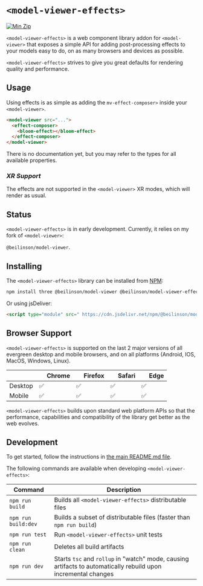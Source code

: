 # `<model-viewer-effects>`

 [![Min Zip](https://badgen.net/bundlephobia/minzip/@beilinson/model-viewer-effects)](https://bundlephobia.com/result?p=@beilinson/model-viewer-effects)

`<model-viewer-effects>` is a web component library addon for `<model-viewer>` that exposes a simple API for adding post-processing
effects to your models easy to do, on as many browsers and devices as possible.

`<model-viewer-effects>` strives to give you great defaults for rendering quality and
performance.

## Usage
Using effects is as simple as adding the `mv-effect-composer>` inside your `<model-viewer>`.

```html
<model-viewer src="...">
  <effect-composer>
    <bloom-effect></bloom-effect>
  </effect-composer>
</model-viewer>
```

There is no documentation yet, but you may refer to the types for all available properties.

### *XR Support*
The effects are not supported in the `<model-viewer>` XR modes, which will render as usual.

## Status
`<model-viewer-effects>` is in early development. Currently, it relies on my fork of `<model-viewer>`: 

`@beilinson/model-viewer`. 

## Installing

The `<model-viewer-effects>` library can be installed from [NPM](https://npmjs.org):

```sh
npm install three @beilinson/model-viewer @beilinson/model-viewer-effects
```

Or using jsDeliver:

```html
<script type="module" src=" https://cdn.jsdelivr.net/npm/@beilinson/model-viewer-effects@0.0.4/dist/model-viewer-effects.min.js "></script>
```

## Browser Support

`<model-viewer-effects>` is supported on the last 2 major versions of all evergreen
desktop and mobile browsers, and on all platforms (Android, IOS, MacOS, Windows, Linux).

|               | <img src="https://github.com/alrra/browser-logos/raw/master/src/chrome/chrome_32x32.png" width="16"> Chrome | <img src="https://github.com/alrra/browser-logos/raw/master/src/firefox/firefox_32x32.png" width="16"> Firefox | <img src="https://github.com/alrra/browser-logos/raw/master/src/safari/safari_32x32.png" width="16"> Safari | <img src="https://github.com/alrra/browser-logos/raw/master/src/edge/edge_32x32.png" width="16"> Edge |
| -------- | --- | --- | --- | --- |
| Desktop  | ✅  | ✅  | ✅  | ✅  |
| Mobile   | ✅  | ✅  | ✅  | ✅  |

`<model-viewer-effects>` builds upon standard web platform APIs so that the performance,
capabilities and compatibility of the library get better as the web evolves.

## Development

To get started, follow the instructions in [the main README.md file](../../README.md).

The following commands are available when developing `<model-viewer-effects>`:

Command                         | Description
------------------------------- | -----------
`npm run build`                 | Builds all `<model-viewer-effects>` distributable files
`npm run build:dev`             | Builds a subset of distributable files (faster than `npm run build`)
`npm run test`                  | Run `<model-viewer-effects>` unit tests
`npm run clean`                 | Deletes all build artifacts
`npm run dev`                   | Starts `tsc` and `rollup` in "watch" mode, causing artifacts to automatically rebuild upon incremental changes

